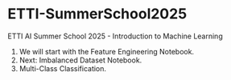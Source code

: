 # ETTI-SummerSchool2025
ETTI AI Summer School 2025 - Introduction to Machine Learning

1. We will start with the Feature Engineering Notebook.
2. Next: Imbalanced Dataset Notebook.
3. Multi-Class Classification.

